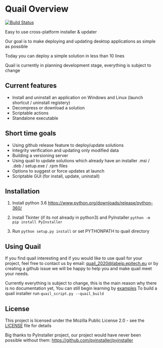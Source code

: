 # Quail Overview
[![Build Status](https://travis-ci.org/QuailTeam/Quail.svg?branch=master)](https://travis-ci.org/QuailTeam/Quail)

Easy to use cross-platform installer & updater

Our goal is to make deploying and updating desktop applications as simple as possible

Today you can deploy a simple solution in less than 10 lines

Quail is currently in planning development stage, everything is subject to change

## Current features
* Install and uninstall an application on Windows and Linux (launch shortcut / uninstall registery)
* Decompress or download a solution
* Scriptable actions
* Standalone executable

## Short time goals
* Using github release feature to deploy/update solutions
* Integrity verification and updating only modified data
* Building a versioning server
* Using quail to update solutions which already have an installer .msi / .deb / setup.exe / .rpm  files
* Options to suggest or force updates at launch
* Scriptable GUI (for install, update, uninstall)


## Installation
1. Install python 3.6
https://www.python.org/downloads/release/python-360/
2. Install Tkinter (if its not already in python3) and PyInstaller
```python -m pip install PyInstaller```

3. Run ```python setup.py install```
or set PYTHONPATH to quail directory

## Using Quail
If you find quail interesting and if you would like to use quail for your project,
feel free to contact us by email: quail_2020@labeip.epitech.eu or by creating a github issue
we will be happy to help you and make quail meet your needs.

Currently everything is subject to change, this is the main reason why there is no documentation yet,
You can still begin learning by [examples](examples)
To build a quail installer run ```quail_script.py --quail_build```


## License
This project is licensed under the Mozilla Public License 2.0 - see the [LICENSE](LICENSE) file for details

Big thanks to PyInstaller project, our project would have never been possible without them:
https://github.com/pyinstaller/pyinstaller

